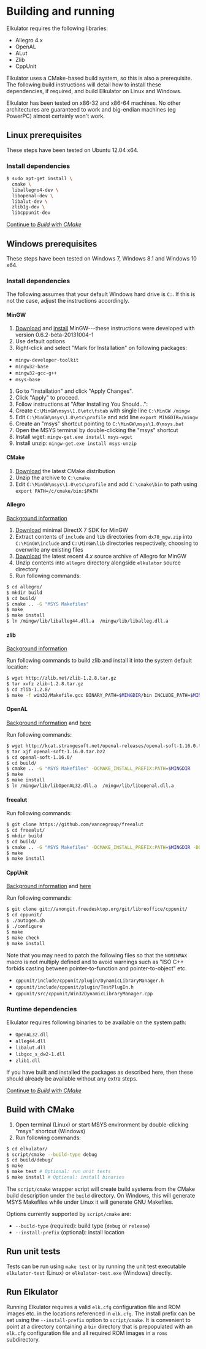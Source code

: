 # Building and running

Elkulator requires the following libraries:

* Allegro 4.x
* OpenAL
* ALut
* Zlib
* CppUnit

Elkulator uses a CMake-based build system, so this is also a prerequisite. The
following build instructions will detail how to install these dependencies, if
required, and build Elkulator on Linux and Windows.

Elkulator has been tested on x86-32 and x86-64 machines. No other architectures
are guaranteed to work and big-endian machines (eg PowerPC) almost certainly
won't work.

## <a name="linux"></a>Linux prerequisites

These steps have been tested on Ubuntu 12.04 x64.

### Install dependencies

```bash
$ sudo apt-get install \
  cmake \
  liballegro4-dev \
  libopenal-dev \
  libalut-dev \
  zlib1g-dev \
  libcppunit-dev
```

[Continue to _Build with CMake_](#build)

## <a name="windows"></a>Windows prerequisites

These steps have been tested on Windows 7, Windows 8.1 and Windows 10 x64.

### Install dependencies

The following assumes that your default Windows hard drive is `C:`. If this is
not the case, adjust the instructions accordingly.

#### MinGW

1. [Download](http://downloads.sourceforge.net/project/mingw/Installer/mingw-get-setup.exe)
and [install](http://www.mingw.org/wiki/Getting_Started) MinGW---these
instructions were developed with version 0.6.2-beta-20131004-1
1. Use default options
1. Right-click and select "Mark for Installation" on following packages:
  * `mingw-developer-toolkit`
  * `mingw32-base`
  * `mingw32-gcc-g++`
  * `msys-base`
1. Go to "Installation" and click "Apply Changes".
1. Click "Apply" to proceed.
1. Follow instructions at "After Installing You Should...":
  1. Create `C:\MinGW\msys\1.0\etc\fstab` with single line `C:\MinGW /mingw`
  1. Edit `C:\MinGW\msys\1.0\etc\profile` and add line `export MINGDIR=/mingw`
  1. Create an "msys" shortcut pointing to `C:\MinGW\msys\1.0\msys.bat`
1. Open the MSYS terminal by double-clicking the "msys" shortcut
1. Install wget: `mingw-get.exe install msys-wget`
1. Install unzip: `mingw-get.exe install msys-unzip`

#### CMake

1. [Download](http://www.cmake.org/files/v3.2/cmake-3.2.2-win32-x86.zip) the
latest CMake distribution
1. Unzip the archive to `C:\cmake`
1. Edit `C:\MinGW\msys\1.0\etc\profile` and add `C:\cmake\bin` to path using
`export PATH=/c/cmake/bin:$PATH`

#### Allegro

[Background information](http://alleg.sourceforge.net/stabledocs/en/build/mingw32.html)

1. [Download](http://alleg.sourceforge.net/files/dx70_mgw.zip) minimal DirectX 7
SDK for MinGW
1. Extract contents of `include` and `lib` directories from `dx70_mgw.zip` into
`C:\MinGW\include` and `C:\MinGW\lib` directories respectively, choosing to
overwrite any existing files
1. [Download](http://sourceforge.net/projects/alleg/files/allegro/4.4.1.1/allegro-4.4.1.1.zip)
the latest recent 4._x_ source archive of Allegro for MinGW
1. Unzip contents into `allegro` directory alongside `elkulator` source
directory
1. Run following commands:
```bash
$ cd allegro/
$ mkdir build
$ cd build/
$ cmake .. -G "MSYS Makefiles"
$ make
$ make install
$ ln /mingw/lib/liballeg44.dll.a  /mingw/lib/liballeg.dll.a
```

#### zlib

[Background information](https://wiki.openttd.org/Compiling_on_Windows_using_MinGW#Compiling_zlib)

Run following commands to build zlib and install it into the system default location:

```bash
$ wget http://zlib.net/zlib-1.2.8.tar.gz
$ tar xvfz zlib-1.2.8.tar.gz
$ cd zlib-1.2.8/
$ make -f win32/Makefile.gcc BINARY_PATH=$MINGDIR/bin INCLUDE_PATH=$MINGDIR/include LIBRARY_PATH=$MINGDIR/lib install
```

#### OpenAL

[Background information](http://kcat.strangesoft.net/openal.html#download) and
[here](http://ingar.satgnu.net/devenv/mingw32/local.html#openalsoft)

Run following commands:

```bash
$ wget http://kcat.strangesoft.net/openal-releases/openal-soft-1.16.0.tar.bz2
$ tar xjf openal-soft-1.16.0.tar.bz2
$ cd openal-soft-1.16.0/
$ cd build/
$ cmake .. -G "MSYS Makefiles" -DCMAKE_INSTALL_PREFIX:PATH=$MINGDIR
$ make
$ make install
$ ln /mingw/lib/libOpenAL32.dll.a  /mingw/lib/libopenal.dll.a
```

#### freealut

Run following commands:

```bash
$ git clone https://github.com/vancegroup/freealut
$ cd freealut/
$ mkdir build
$ cd build/
$ cmake .. -G "MSYS Makefiles" -DCMAKE_INSTALL_PREFIX:PATH=$MINGDIR -DOPENAL_INCLUDE_DIR=$MINGDIR/include/ -DOPENAL_LIBRARY=$MINGDIR/lib/libOpenAL32.dll.a
$ make
$ make install
```

#### CppUnit

[Background information](http://www.freedesktop.org/wiki/Software/cppunit/) and
[here](http://people.freedesktop.org/~mmohrhard/cppunit/index.html)

Run following commands:

```bash
$ git clone git://anongit.freedesktop.org/git/libreoffice/cppunit/
$ cd cppunit/
$ ./autogen.sh
$ ./configure
$ make
$ make check
$ make install
```

Note that you may need to patch the following files so that the `NOMINMAX`
macro is not multiply defined and to avoid warnings such as "ISO C++ forbids
casting between pointer-to-function and pointer-to-object" etc.

* `cppunit/include/cppunit/plugin/DynamicLibraryManager.h`
* `cppunit/include/cppunit/plugin/TestPlugIn.h`
* `cppunit/src/cppunit/Win32DynamicLibraryManager.cpp`

### Runtime dependencies

Elkulator requires following binaries to be available on the system path:

* `OpenAL32.dll`
* `alleg44.dll`
* `libalut.dll`
* `libgcc_s_dw2-1.dll`
* `zlib1.dll`

If you have built and installed the packages as described here, then these
should already be available without any extra steps.

[Continue to _Build with CMake_](#build)

## <a name="build"></a>Build with CMake

1. Open terminal (Linux) or start MSYS environment by double-clicking "msys"
shortcut (Windows)
1. Run following commands:

```bash
$ cd elkulator/
$ script/cmake --build-type debug
$ cd build/debug/
$ make
$ make test # Optional: run unit tests
$ make install # Optional: install binaries
```

The `script/cmake` wrapper script will create build systems from the CMake build
description under the `build` directory. On Windows, this will generate MSYS
Makefiles while under Linux it will generate GNU Makefiles.

Options currently supported by `script/cmake` are:

* `--build-type` (required): build type (`debug` or `release`)
* `--install-prefix` (optional): install location

## <a name="test"></a>Run unit tests

Tests can be run using `make test` or by running the unit test executable
`elkulator-test` (Linux) or `elkulator-test.exe` (Windows) directly.

## <a name="run"></a>Run Elkulator

Running Elkulator requires a valid `elk.cfg` configuration file and ROM images
etc. in the locations referenced in `elk.cfg`. The install prefix can be set
using the `--install-prefix` option to `script/cmake`. It is convenient to point
at a directory containing a `bin` directory that is prepopulated with an
`elk.cfg` configuration file and all required ROM images in a `roms`
subdirectory.

